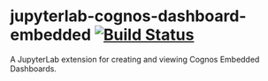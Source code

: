 # jupyterlab-cognos-dashboard-embedded [![Build Status](https://travis-ci.org/IBM/jupyterlab-cognos-dashboard-embedded.svg?branch=master)](https://travis-ci.org/IBM/jupyterlab-cognos-dashboard-embedded)

A JupyterLab extension for creating and viewing Cognos Embedded Dashboards.
